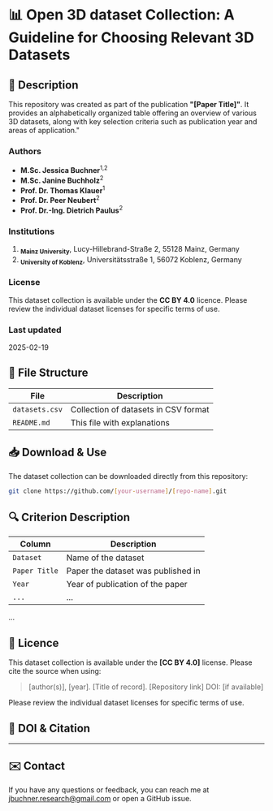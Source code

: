 # 📊 Open 3D dataset Collection: A Guideline for Choosing Relevant 3D Datasets

## 📌 Description

This repository was created as part of the publication **"[Paper Title]"**. It provides an alphabetically organized table offering an overview of various 3D datasets, along with key selection criteria such as publication year and areas of application."

### Authors

- **M.Sc. Jessica Buchner**<sup>1,2</sup>  
- **M.Sc. Janine Buchholz**<sup>2</sup>  
- **Prof. Dr. Thomas Klauer**<sup>1</sup>  
- **Prof. Dr. Peer Neubert**<sup>2</sup>  
- **Prof. Dr.-Ing. Dietrich Paulus**<sup>2</sup>  

### Institutions

1. <sub>**Mainz University**</sub>, Lucy-Hillebrand-Straße 2, 55128 Mainz, Germany  
2. <sub>**University of Koblenz**</sub>, Universitätsstraße 1, 56072 Koblenz, Germany  

### License

This dataset collection is available under the **CC BY 4.0** licence. Please review the individual dataset licenses for specific terms of use.

### Last updated

2025-02-19

## 📂 File Structure

| File            | Description                              |
| --------------- | ---------------------------------------- |
| `datasets.csv`  | Collection of datasets in CSV format     |
| `README.md`     | This file with explanations              |

## 📥 Download & Use

The dataset collection can be downloaded directly from this repository:

```bash
git clone https://github.com/[your-username]/[repo-name].git
```

## 🔍 Criterion Description

| Column        | Description                        |
| ------------- | ---------------------------------- |
| `Dataset`     | Name of the dataset                |
| `Paper Title` | Paper the dataset was published in |
| `Year`        | Year of publication of the paper   |
| `...`         | ...                                |

...

## 📜 Licence

This dataset collection is available under the **[CC BY 4.0]** license. Please cite the source when using:

> [author(s)], [year]. [Title of record]. [Repository link] DOI: [if available]

Please review the individual dataset licenses for specific terms of use.

## 🔗 DOI & Citation

---

## ✉️ Contact

If you have any questions or feedback, you can reach me at jbuchner.research@gmail.com or open a GitHub issue.

